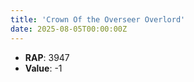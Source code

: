 ```yaml
---
title: 'Crown Of the Overseer Overlord'
date: 2025-08-05T00:00:00Z
---
```

- **RAP**: 3947
- **Value**: -1
